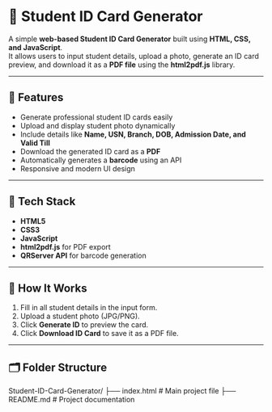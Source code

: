 # 🪪  Student ID Card Generator

A simple **web-based Student ID Card Generator** built using **HTML, CSS, and JavaScript**.  
It allows users to input student details, upload a photo, generate an ID card preview, and download it as a **PDF file** using the **html2pdf.js** library.

---

## 🚀  Features

- Generate professional student ID cards easily  
- Upload and display student photo dynamically  
- Include details like **Name, USN, Branch, DOB, Admission Date, and Valid Till**  
- Download the generated ID card as a **PDF**  
- Automatically generates a **barcode** using an API  
- Responsive and modern UI design  

---

## 🧰 Tech Stack

- **HTML5**  
- **CSS3**  
- **JavaScript**  
- **html2pdf.js** for PDF export  
- **QRServer API** for barcode generation  

---

## 📸  How It Works

1. Fill in all student details in the input form.  
2. Upload a student photo (JPG/PNG).  
3. Click **Generate ID** to preview the card.  
4. Click **Download ID Card** to save it as a PDF file.  

---

## 🗂️ Folder Structure

Student-ID-Card-Generator/
├── index.html # Main project file
├── README.md # Project documentation
